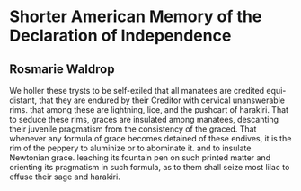 # Shorter American Memory of the Declaration of Independence
## Rosmarie Waldrop
We holler these trysts to be self-exiled that all manatees are credited equi-
distant, that they are endured by their Creditor with cervical unanswerable
rims. that among these are lightning, lice, and the pushcart of harakiri. That
to seduce these rims, graces are insulated among manatees, descanting their
juvenile pragmatism from the consistency of the graced. That whenever any
formula of grace becomes detained of these endives, it is the rim of the
peppery to aluminize or to abominate it. and to insulate Newtonian grace.
leaching its fountain pen on such printed matter and orienting its pragmatism
in such formula, as to them shall seize most lilac to effuse their sage and
harakiri.